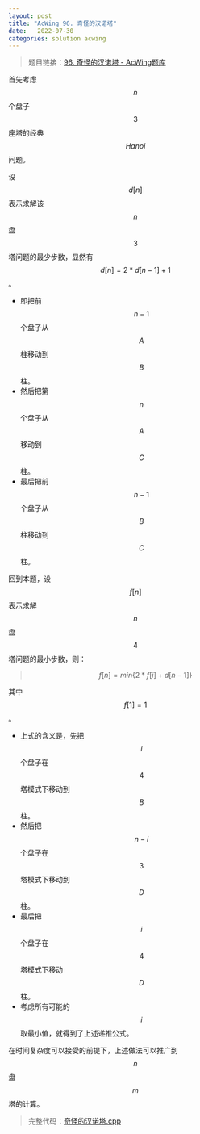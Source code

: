 ```yaml
---
layout: post
title: "AcWing 96. 奇怪的汉诺塔"
date:   2022-07-30
categories: solution acwing
---
```


> 题目链接：<a href="https://www.acwing.com/problem/content/98/" target="_blank">96. 奇怪的汉诺塔 - AcWing题库</a>

首先考虑 $$n$$ 个盘子 $$3$$ 座塔的经典 $$Hanoi$$ 问题。

设 $$d[n]$$ 表示求解该 $$n$$ 盘 $$3$$ 塔问题的最少步数，显然有 $$d[n]=2*d[n-1]+1$$。

* 即把前 $$n-1$$ 个盘子从 $$A$$ 柱移动到 $$B$$ 柱。
* 然后把第 $$n$$ 个盘子从 $$A$$ 移动到 $$C$$ 柱。
* 最后把前 $$n-1$$ 个盘子从 $$B$$ 柱移动到 $$C$$ 柱。

回到本题，设 $$f[n]$$ 表示求解 $$n$$ 盘 $$4$$ 塔问题的最小步数，则：
> $$f[n]=min\{2*f[i]+d[n-1]\}$$

其中 $$f[1]=1$$。

* 上式的含义是，先把 $$i$$ 个盘子在 $$4$$ 塔模式下移动到 $$B$$ 柱。
* 然后把 $$n-i$$ 个盘子在 $$3$$ 塔模式下移动到 $$D$$ 柱。
* 最后把 $$i$$ 个盘子在 $$4$$ 塔模式下移动 $$D$$ 柱。
* 考虑所有可能的 $$i$$ 取最小值，就得到了上述递推公式。

在时间复杂度可以接受的前提下，上述做法可以推广到 $$n$$ 盘 $$m$$ 塔的计算。

> 完整代码：<a href="https://gitee.com/lyccrius/oi/blob/master/AcWing/96/奇怪的汉诺塔.cpp" target="_blank">奇怪的汉诺塔.cpp</a>